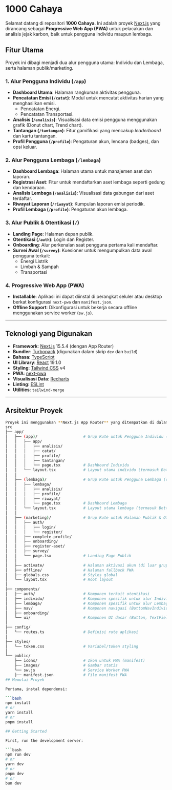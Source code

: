 # 1000 Cahaya

Selamat datang di repositori **1000 Cahaya**. Ini adalah proyek [Next.js](https://nextjs.org) yang dirancang sebagai **Progressive Web App (PWA)** untuk pelacakan dan analisis jejak karbon, baik untuk pengguna individu maupun lembaga.

## Fitur Utama

Proyek ini dibagi menjadi dua alur pengguna utama: Individu dan Lembaga, serta halaman publik/marketing.

### 1. Alur Pengguna Individu (`/app`)
* **Dashboard Utama**: Halaman rangkuman aktivitas pengguna.
* **Pencatatan Emisi (`/catat`)**: Modul untuk mencatat aktivitas harian yang menghasilkan emisi.
    * Pencatatan Energi.
    * Pencatatan Transportasi.
* **Analisis (`/analisis`)**: Visualisasi data emisi pengguna menggunakan grafik (Donut chart, Trend chart).
* **Tantangan (`/tantangan`)**: Fitur gamifikasi yang mencakup *leaderboard* dan kartu tantangan.
* **Profil Pengguna (`/profile`)**: Pengaturan akun, lencana (badges), dan opsi keluar.

### 2. Alur Pengguna Lembaga (`/lembaga`)
* **Dashboard Lembaga**: Halaman utama untuk manajemen aset dan laporan.
* **Registrasi Aset**: Fitur untuk mendaftarkan aset lembaga seperti gedung dan kendaraan.
* **Analisis Lembaga (`/analisis`)**: Visualisasi data gabungan dari aset terdaftar.
* **Riwayat Laporan (`/riwayat`)**: Kumpulan laporan emisi periodik.
* **Profil Lembaga (`/profile`)**: Pengaturan akun lembaga.

### 3. Alur Publik & Otentikasi (`/`)
* **Landing Page**: Halaman depan publik.
* **Otentikasi (`/auth`)**: Login dan Register.
* **Onboarding**: Alur perkenalan saat pengguna pertama kali mendaftar.
* **Survei Awal (`/survey`)**: Kuesioner untuk mengumpulkan data awal pengguna terkait:
    * Energi Listrik
    * Limbah & Sampah
    * Transportasi

### 4. Progressive Web App (PWA)
* **Installable**: Aplikasi ini dapat diinstal di perangkat seluler atau desktop berkat konfigurasi `next-pwa` dan `manifest.json`.
* **Offline Support**: Dikonfigurasi untuk bekerja secara offline menggunakan service worker (`sw.js`).

---

## Teknologi yang Digunakan

* **Framework**: [Next.js](https://nextjs.org/) 15.5.4 (dengan App Router)
* **Bundler**: [Turbopack](https://turbo.build/pack) (digunakan dalam skrip `dev` dan `build`)
* **Bahasa**: [TypeScript](https://www.typescriptlang.org/)
* **UI Library**: [React](https://reactjs.org/) 19.1.0
* **Styling**: [Tailwind CSS](https://tailwindcss.com/) v4
* **PWA**: [next-pwa](https://github.com/shadowwalker/next-pwa)
* **Visualisasi Data**: [Recharts](https://recharts.org/)
* **Linting**: [ESLint](https://eslint.org/)
* **Utilities**: `tailwind-merge`

---

## Arsitektur Proyek
```bash
Proyek ini menggunakan **Next.js App Router** yang ditempatkan di dalam direktori `src`. Arsitektur utama dibagi berdasarkan fitur dan alur pengguna menggunakan *Route Groups*.
src
├── app/
│   ├── (app)/                    # Grup Rute untuk Pengguna Individu (setelah login)
│   │   ├── app/
│   │   │   ├── analisis/
│   │   │   ├── catat/
│   │   │   ├── profile/
│   │   │   ├── tantangan/
│   │   │   └── page.tsx          # Dashboard Individu
│   │   └── layout.tsx            # Layout utama individu (termasuk BottomNav)
│   │
│   ├── (lembaga)/                # Grup Rute untuk Pengguna Lembaga (setelah login)
│   │   ├── lembaga/
│   │   │   ├── analisis/
│   │   │   ├── profile/
│   │   │   ├── riwayat/
│   │   │   └── page.tsx          # Dashboard Lembaga
│   │   └── layout.tsx            # Layout utama lembaga (termasuk BottomNav Lembaga)
│   │
│   ├── (marketing)/              # Grup Rute untuk Halaman Publik & Otentikasi
│   │   ├── auth/
│   │   │   ├── login/
│   │   │   └── register/
│   │   ├── complete-profile/
│   │   ├── onboarding/
│   │   ├── register-aset/
│   │   ├── survey/
│   │   └── page.tsx              # Landing Page Publik
│   │
│   ├── activate/                 # Halaman aktivasi akun (di luar grup)
│   ├── offline/                  # Halaman fallback PWA
│   ├── globals.css               # Styles global
│   └── layout.tsx                # Root layout
│
├── components/
│   ├── auth/                     # Komponen terkait otentikasi
│   ├── individu/                 # Komponen spesifik untuk alur Individu
│   ├── lembaga/                  # Komponen spesifik untuk alur Lembaga
│   ├── nav/                      # Komponen navigasi (BottomNavIndividu, BottomNavLembaga)
│   ├── onboarding/
│   └── ui/                       # Komponen UI dasar (Button, TextField, Select, dll.)
│
├── config/
│   └── routes.ts                 # Definisi rute aplikasi
│
├── styles/
│   └── token.css                 # Variabel/token styling
│
└── public/
    ├── icons/                    # Ikon untuk PWA (manifest)
    ├── images/                   # Gambar statis
    └── sw.js                     # Service Worker PWA
    ├── manifest.json             # File manifest PWA
## Memulai Proyek

Pertama, instal dependensi:

```bash
npm install
# or
yarn install
# or
pnpm install

## Getting Started

First, run the development server:

```bash
npm run dev
# or
yarn dev
# or
pnpm dev
# or
bun dev